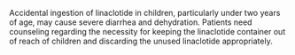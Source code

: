 Accidental ingestion of linaclotide in children, particularly under two years of age, may cause severe diarrhea and dehydration. Patients need counseling regarding the necessity for keeping the linaclotide container out of reach of children and discarding the unused linaclotide appropriately.